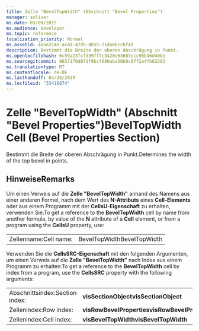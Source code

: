 ```yaml
---
title: Zelle "BevelTopWidth" (Abschnitt "Bevel Properties")
manager: soliver
ms.date: 03/09/2015
ms.audience: Developer
ms.topic: reference
localization_priority: Normal
ms.assetid: 4eae2c4e-ac49-47d5-8b55-71da06ccbf49
description: Bestimmt die Breite der oberen Abschrägung in Punkt.
ms.openlocfilehash: 6c59a23fcfd39ff7c3420e63607ecc98b46d40be
ms.sourcegitcommit: 8657170d071f9bcf680aba50b9c07f2a4fb82283
ms.translationtype: MT
ms.contentlocale: de-DE
ms.lasthandoff: 04/28/2019
ms.locfileid: "33416874"
---
```

# <a name="beveltopwidth-cell-bevel-properties-section"></a><span data-ttu-id="aa50b-103">Zelle "BevelTopWidth" (Abschnitt "Bevel Properties")</span><span class="sxs-lookup"><span data-stu-id="aa50b-103">BevelTopWidth Cell (Bevel Properties Section)</span></span>

<span data-ttu-id="aa50b-104">Bestimmt die Breite der oberen Abschrägung in Punkt.</span><span class="sxs-lookup"><span data-stu-id="aa50b-104">Determines the width of the top bevel in points.</span></span> 
  
## <a name="remarks"></a><span data-ttu-id="aa50b-105">Hinweise</span><span class="sxs-lookup"><span data-stu-id="aa50b-105">Remarks</span></span>

<span data-ttu-id="aa50b-106">Um einen Verweis auf die **Zelle "BevelTopWidth"** anhand des Namens aus einer anderen Formel, nach dem Wert des **N-Attributs** eines **Cell-Elements** oder aus einem Programm mit der **CellsU-Eigenschaft** zu erhalten, verwenden Sie:</span><span class="sxs-lookup"><span data-stu-id="aa50b-106">To get a reference to the **BevelTopWidth** cell by name from another formula, by value of the **N** attribute of a **Cell** element, or from a program using the **CellsU** property, use:</span></span> 
  
|||
|:-----|:-----|
| <span data-ttu-id="aa50b-107">Zellenname:</span><span class="sxs-lookup"><span data-stu-id="aa50b-107">Cell name:</span></span>  <br/> | <span data-ttu-id="aa50b-108">BevelTopWidth</span><span class="sxs-lookup"><span data-stu-id="aa50b-108">BevelTopWidth</span></span>  <br/> |
   
<span data-ttu-id="aa50b-109">Verwenden Sie die **CellsSRC-Eigenschaft** mit den folgenden Argumenten, um einen Verweis auf die **Zelle "BevelTopWidth"** nach Index aus einem Programm zu erhalten:</span><span class="sxs-lookup"><span data-stu-id="aa50b-109">To get a reference to the **BevelTopWidth** cell by index from a program, use the **CellsSRC** property with the following arguments:</span></span> 
  
|||
|:-----|:-----|
| <span data-ttu-id="aa50b-110">Abschnittsindex:</span><span class="sxs-lookup"><span data-stu-id="aa50b-110">Section index:</span></span>  <br/> |<span data-ttu-id="aa50b-111">**visSectionObject**</span><span class="sxs-lookup"><span data-stu-id="aa50b-111">**visSectionObject**</span></span> <br/> |
| <span data-ttu-id="aa50b-112">Zeilenindex:</span><span class="sxs-lookup"><span data-stu-id="aa50b-112">Row index:</span></span>  <br/> |<span data-ttu-id="aa50b-113">**visRowBevelProperties**</span><span class="sxs-lookup"><span data-stu-id="aa50b-113">**visRowBevelProperties**</span></span> <br/> |
| <span data-ttu-id="aa50b-114">Zellenindex:</span><span class="sxs-lookup"><span data-stu-id="aa50b-114">Cell index:</span></span>  <br/> |<span data-ttu-id="aa50b-115">**visBevelTopWidth**</span><span class="sxs-lookup"><span data-stu-id="aa50b-115">**visBevelTopWidth**</span></span> <br/> |
   


